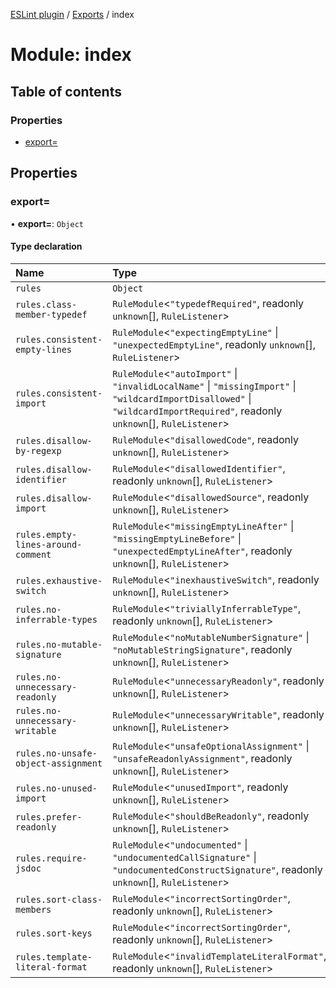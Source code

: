[ESLint plugin](../index.md) / [Exports](../modules.md) / index

# Module: index

## Table of contents

### Properties

- [export&#x3D;](index.md#export&#x3D;)

## Properties

### export&#x3D;

• **export=**: `Object`

#### Type declaration

| Name | Type |
| :------ | :------ |
| `rules` | `Object` |
| `rules.class-member-typedef` | `RuleModule`<``"typedefRequired"``, readonly `unknown`[], `RuleListener`\> |
| `rules.consistent-empty-lines` | `RuleModule`<``"expectingEmptyLine"`` \| ``"unexpectedEmptyLine"``, readonly `unknown`[], `RuleListener`\> |
| `rules.consistent-import` | `RuleModule`<``"autoImport"`` \| ``"invalidLocalName"`` \| ``"missingImport"`` \| ``"wildcardImportDisallowed"`` \| ``"wildcardImportRequired"``, readonly `unknown`[], `RuleListener`\> |
| `rules.disallow-by-regexp` | `RuleModule`<``"disallowedCode"``, readonly `unknown`[], `RuleListener`\> |
| `rules.disallow-identifier` | `RuleModule`<``"disallowedIdentifier"``, readonly `unknown`[], `RuleListener`\> |
| `rules.disallow-import` | `RuleModule`<``"disallowedSource"``, readonly `unknown`[], `RuleListener`\> |
| `rules.empty-lines-around-comment` | `RuleModule`<``"missingEmptyLineAfter"`` \| ``"missingEmptyLineBefore"`` \| ``"unexpectedEmptyLineAfter"``, readonly `unknown`[], `RuleListener`\> |
| `rules.exhaustive-switch` | `RuleModule`<``"inexhaustiveSwitch"``, readonly `unknown`[], `RuleListener`\> |
| `rules.no-inferrable-types` | `RuleModule`<``"triviallyInferrableType"``, readonly `unknown`[], `RuleListener`\> |
| `rules.no-mutable-signature` | `RuleModule`<``"noMutableNumberSignature"`` \| ``"noMutableStringSignature"``, readonly `unknown`[], `RuleListener`\> |
| `rules.no-unnecessary-readonly` | `RuleModule`<``"unnecessaryReadonly"``, readonly `unknown`[], `RuleListener`\> |
| `rules.no-unnecessary-writable` | `RuleModule`<``"unnecessaryWritable"``, readonly `unknown`[], `RuleListener`\> |
| `rules.no-unsafe-object-assignment` | `RuleModule`<``"unsafeOptionalAssignment"`` \| ``"unsafeReadonlyAssignment"``, readonly `unknown`[], `RuleListener`\> |
| `rules.no-unused-import` | `RuleModule`<``"unusedImport"``, readonly `unknown`[], `RuleListener`\> |
| `rules.prefer-readonly` | `RuleModule`<``"shouldBeReadonly"``, readonly `unknown`[], `RuleListener`\> |
| `rules.require-jsdoc` | `RuleModule`<``"undocumented"`` \| ``"undocumentedCallSignature"`` \| ``"undocumentedConstructSignature"``, readonly `unknown`[], `RuleListener`\> |
| `rules.sort-class-members` | `RuleModule`<``"incorrectSortingOrder"``, readonly `unknown`[], `RuleListener`\> |
| `rules.sort-keys` | `RuleModule`<``"incorrectSortingOrder"``, readonly `unknown`[], `RuleListener`\> |
| `rules.template-literal-format` | `RuleModule`<``"invalidTemplateLiteralFormat"``, readonly `unknown`[], `RuleListener`\> |
